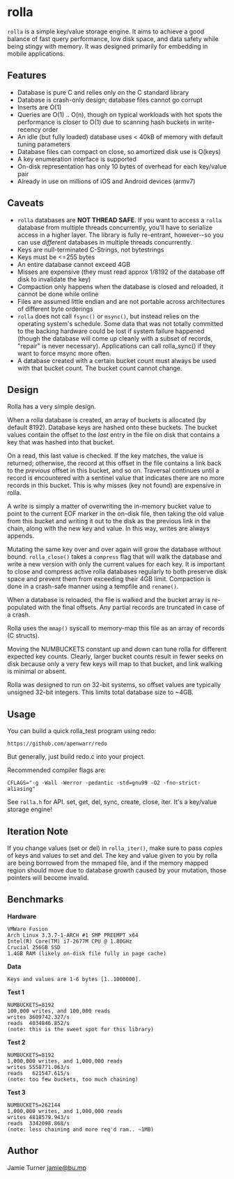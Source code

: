 rolla
===

`rolla` is a simple key/value storage engine.  It aims to achieve a good balance
of fast query performance, low disk space, and data safety while being stingy
with memory.  It was designed primarily for embedding in mobile applications.

Features
--------

 * Database is pure C and relies only on the C standard library
 * Database is crash-only design; database files cannot go corrupt
 * Inserts are O(1)
 * Queries are O(1) .. O(n), though on typical workloads with hot
   spots the performance is closer to O(1) due to scanning hash buckets
   in write-recency order
 * An idle (but fully loaded) database uses < 40kB of memory with
   default tuning parameters
 * Database files can compact on close, so amortized disk use is O(keys)
 * A key enumeration interface is supported
 * On-disk representation has only 10 bytes of overhead for each
   key/value pair
 * Already in use on millions of iOS and Android devices (armv7)

Caveats
-------

 * `rolla` databases are **NOT THREAD SAFE**.  If you want to access a
  `rolla` database from multiple threads concurrently, you'll have to
   serialize access in a higher layer.  The library is fully
   re-entrant, however--so you can use *different* databases
   in multiple threads concurrently.
 * Keys are null-terminated C-Strings, not bytestrings
 * Keys must be <=255 bytes
 * An entire database cannot exceed 4GB
 * Misses are expensive (they must read approx 1/8192 of the database
   off disk to invalidate the key)
 * Compaction only happens when the database is closed and reloaded,
   it cannot be done while online
 * Files are assumed little endian and are not portable across
   architectures of different byte orderings
 * `rolla` does not call `fsync()` or `msync()`, but instead relies on
   the operating system's schedule.  Some data that was not totally
   committed to the backing hardware could be lost if system failure
   happened (though the database will come up cleanly with a subset of
   records, "repair" is never necessary).  Applications can
   call rolla_sync() if they want to force msync more often.
 * A database created with a certain bucket count must always be
   used with that bucket count.  The bucket count cannot change.

Design
------

Rolla has a very simple design.

When a rolla database is created, an array of buckets is allocated
(by default 8192).  Database keys are hashed onto these buckets.
The bucket values contain the offset to the _last_ entry in the
file on disk that contains a key that was hashed into that bucket.

On a read, this last value is checked.  If the key matches, the
value is returned; otherwise, the record at this offset in the
file contains a link back to the *previous* offset in this bucket,
and so on.  Traversal continues until a record is encountered
with a sentinel value that indicates there are no more records
in this bucket.  This is why misses (key not found) are
expensive in rolla.

A write is simply a matter of overwriting the in-memory bucket
value to point to the current EOF marker in the on-disk file,
then taking the old value from this bucket and writing it out
to the disk as the previous link in the chain, along with the
new key and value.  In this way, writes are always appends.

Mutating the same key over and over again will grow the
database without bound.  `rolla_close()` takes a `compress`
flag that will walk the database and write a new version
with only the current values for each key.  It is important
to close and compress active rolla databases regularly to
both preserve disk space and prevent them from exceeding
their 4GB limit.  Compaction is done in a crash-safe manner
using a tempfile and `rename()`.

When a database is reloaded, the file is walked and the
bucket array is re-populated with the final offsets.  Any
partial records are truncated in case of a crash.

Rolla uses the `mmap()` syscall to memory-map this file as
an array of records (C structs).

Moving the NUMBUCKETS constant up and down can tune rolla
for different expected key counts.  Clearly, larger bucket
counts result in fewer seeks on disk because only a
very few keys will map to that bucket, and link walking is
minimal or absent.

Rolla was designed to run on 32-bit systems, so offset
values are typically unsigned 32-bit integers.  This limits
total database size to ~4GB.

Usage
-----

You can build a quick rolla_test program using redo:

    https://github.com/apenwarr/redo

But generally, just build redo.c into your project.  

Recommended compiler flags are:

    CFLAGS="-g -Wall -Werror -pedantic -std=gnu99 -O2 -fno-strict-aliasing"

See `rolla.h` for API.  set, get, del, sync, create, close, iter.  It's
a key/value storage engine!

Iteration Note
--------------

If you change values (set or del) in `rolla_iter()`, make
sure to pass *copies* of keys and values to set and del.  The
key and value given to you by rolla are being borrowed from the
mmaped file, and if the memory mapped region should move due to
database growth caused by your mutation, those pointers will
become invalid.

Benchmarks
----------

**Hardware**

    VMWare Fusion
    Arch Linux 3.3.7-1-ARCH #1 SMP PREEMPT x64
    Intel(R) Core(TM) i7-2677M CPU @ 1.80GHz
    Crucial 256GB SSD
    1.4GB RAM (likely on-disk file fully in page cache)

**Data**

    Keys and values are 1-6 bytes [1..1000000].

**Test 1**

    NUMBUCKETS=8192
    100,000 writes, and 100,000 reads
    writes 3609742.327/s
    reads  4034846.852/s
    (note: this is the sweet spot for this library)

**Test 2**

    NUMBUCKETS=8192
    1,000,000 writes, and 1,000,000 reads
    writes 5558771.063/s
    reads   621547.615/s
    (note: too few buckets, too much chaining)

**Test 3**

    NUMBUCKETS=262144
    1,000,000 writes, and 1,000,000 reads
    writes 4818579.943/s
    reads  3342098.868/s
    (note: less chaining and more req'd ram.. ~1MB)

Author
------

Jamie Turner <jamie@bu.mp>
